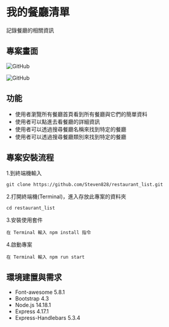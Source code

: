 # 我的餐廳清單
記錄餐廳的相關資訊

## 專案畫面
![GitHub](https://i.imgur.com/zoblXeb.png)

![GitHub](https://i.imgur.com/RL3sIuU.jpg)

## 功能
* 使用者瀏覽所有餐廳首頁看到所有餐廳與它們的簡單資料
* 使用者可以點進去看餐廳的詳細資訊
* 使用者可以透過搜尋餐廳名稱來找到特定的餐廳
* 使用者可以透過搜尋餐廳類別來找到特定的餐廳

## 專案安裝流程
1.到終端機輸入

    git clone https://github.com/Steven828/restaurant_list.git

2.打開終端機(Terminal)，進入存放此專案的資料夾

    cd restaurant_list

3.安裝使用套件

    在 Terminal 輸入 npm install 指令

4.啟動專案

    在 Terminal 輸入 npm run start

## 環境建置與需求
* Font-awesome 5.8.1
* Bootstrap 4.3
* Node.js 14.18.1
* Express 4.17.1
* Express-Handlebars 5.3.4
